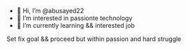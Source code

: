- 👋 Hi, I’m @abusayed22
- 👀 I’m interested in passionte technology
- 🌱 I’m currently learning && interested job


Set fix goal && proceed but within passion and hard struggle
